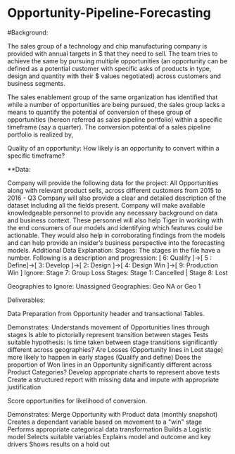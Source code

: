 # Opportunity-Pipeline-Forecasting

#Background:

The sales group of a technology and chip manufacturing company is provided with annual targets in $ that they need to sell. The team tries to achieve the same by pursuing multiple opportunities (an opportunity can be defined as a potential customer with specific asks of products in type, design and quantity with their $ values negotiated) across customers and business segments.

The sales enablement group of the same organization has identified that while a number of opportunities are being pursued, the sales group lacks a means to quantify the potential of conversion of these group of opportunities (hereon referred as sales pipeline portfolio) within a specific timeframe (say a quarter). The conversion potential of a sales pipeline portfolio is realized by,

Quality of an opportunity: How likely is an opportunity to convert within a specific timeframe? 

**Data:

Company will provide the following data for the project:
All Opportunities along with relevant product sells, across different customers from 2015 to 2016 - Q3
Company will also provide a clear and detailed description of the dataset including all the fields present. Company will make available knowledgeable personnel to provide any necessary background on data and business context. These personnel will also help Tiger in working with the end consumers of our models and identifying which features could be actionable. They would also help in corroborating findings from the models and can help provide an insider’s business perspective into the forecasting models.
Additional Data Explanation:
Stages: The stages in the file have a number. Following is a description and progression: 
[ 6: Qualify ]->[ 5 : Define]->[ 3: Develop ]->[ 2: Design ]->[ 4: Design Win ]->[ 9: Production Win ] 
Ignore: Stage 7: Group
Loss Stages: Stage 1: Cancelled | Stage 8: Lost

Geographies to Ignore:
Unassigned Geographies: Geo NA or Geo 1


Deliverables:

Data Preparation from Opportunity header and transactional Tables.

Demonstrates:
Understands movement of Opportunities lines through stages
Is able to pictorially represent transition between stages
Tests suitable hypothesis:
Is time taken between stage transitions significantly different across geographies?
Are Losses (Opportunity lines in Lost stage) more likely to happen in early stages (Qualify and define)
Does the proportion of Won lines in an Opportunity significantly different across Product Categories?
Develop appropriate charts to represent above tests
Create a structured report with missing data and impute with appropriate justification

Score opportunities for likelihood of conversion.

Demonstrates:
Merge Opportunity with Product data (monthly snapshot)
Creates a dependant variable based on movement to a "win" stage
Performs appropriate categorical data transformation
Builds a Logistic model
Selects suitable variables
Explains model and outcome and key drivers
Shows results on a hold out
